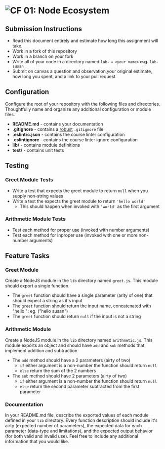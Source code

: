 ![CF](https://camo.githubusercontent.com/70edab54bba80edb7493cad3135e9606781cbb6b/687474703a2f2f692e696d6775722e636f6d2f377635415363382e706e67) 01: Node Ecosystem
===

## Submission Instructions
* Read this document entirely and estimate how long this assignment will take.
* Work in a fork of this repository
* Work in a branch on your fork
* Write all of your code in a directory named `lab-` + `<your name>` **e.g.** `lab-susan`
* Submit on canvas a question and observation,your original estimate, how long you spent, and a link to your pull request

## Configuration
Configure the root of your repository with the following files and directories. Thoughtfully name and organize any additional configuration or module files.

* **README.md** - contains your documentation
* **.gitignore** - contains a [robust](http://gitignore.io) `.gitignore` file
* **.eslintrc.json** - contains the course linter configuration
* **.eslintignore** - contains the course linter ignore configuration
* **lib/** - contains module definitions
* **__test__/** - contains unit tests

## Testing

### Greet Module Tests
* Write a test that expects the greet module to return `null` when you supply non-string values
* Write a test the expects the greet module to return `'hello world'`
  * This should happen when invoked with `'world'` as the first argument

### Arithmetic Module Tests
* Test each method for proper use (invoked with number arguments)
* Test each method for inproper use (invoked with one or more non-number arguments)

## Feature Tasks

### Greet Module
Create a NodeJS module in the `lib` directory named `greet.js`.  This module should export a single function.
* The `greet` function should have a single parameter (arity of one) that should expect a string as it's input
* The `greet` function should return the input name, concatenated with "hello ": eg. ("hello susan")
* The `greet` function should return `null` if the input is not a string

### Arithmetic Module
Create a NodeJS module in the `lib` directory named `arithmetic.js`. This module exports an object and should have `add` and `sub` methods that implement addition and subtraction.
* The `add` method should have a 2 parameters (airty of two)
  * `if` either argument is a non-number the function should return `null`
  * `else` return the sum of the 2 numbers
* The `sub` method should have 2 parameters (airty of two)
  * `if` either argument is a non-number the function should return `null`
  * `else` return the second parameter subtracted from the first parameter

### Documentation
In your README.md file, describe the exported values of each module defined in your `lib` directory. Every function description should include it's airty (expected number of parameters), the expected data for each parameter (data-type and limitations), and the expected output behavior (for both valid and invalid use). Feel free to include any additional information that you would like.
